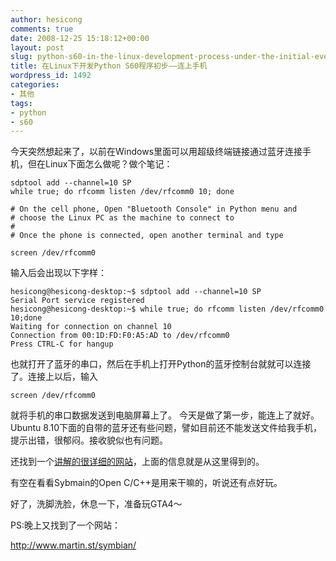 ```yaml
---
author: hesicong
comments: true
date: 2008-12-25 15:18:12+00:00
layout: post
slug: python-s60-in-the-linux-development-process-under-the-initial-even-on-mobile-phones
title: 在Linux下开发Python S60程序初步——连上手机
wordpress_id: 1492
categories:
- 其他
tags:
- python
- s60
---
```


今天突然想起来了，以前在Windows里面可以用超级终端链接通过蓝牙连接手机，但在Linux下面怎么做呢？做个笔记：

```
sdptool add --channel=10 SP
while true; do rfcomm listen /dev/rfcomm0 10; done

# On the cell phone, Open "Bluetooth Console" in Python menu and
# choose the Linux PC as the machine to connect to
#
# Once the phone is connected, open another terminal and type

screen /dev/rfcomm0
```

输入后会出现以下字样：

```
hesicong@hesicong-desktop:~$ sdptool add --channel=10 SP
Serial Port service registered
hesicong@hesicong-desktop:~$ while true; do rfcomm listen /dev/rfcomm0 10;done
Waiting for connection on channel 10
Connection from 00:1D:FD:F0:A5:AD to /dev/rfcomm0
Press CTRL-C for hangup
```

也就打开了蓝牙的串口，然后在手机上打开Python的蓝牙控制台就就可以连接了。连接上以后，输入

```
screen /dev/rfcomm0
```

就将手机的串口数据发送到电脑屏幕上了。
今天是做了第一步，能连上了就好。Ubuntu 8.10下面的自带的蓝牙还有些问题，譬如目前还不能发送文件给我手机，提示出错，很郁闷。接收貌似也有问题。

还找到一个[讲解的很详细的网站](http://epx.com.br/artigos/pys60.php)，上面的信息就是从这里得到的。

有空在看看Sybmain的Open C/C++是用来干嘛的，听说还有点好玩。

好了，洗脚洗脸，休息一下，准备玩GTA4～

PS:晚上又找到了一个网站：

http://www.martin.st/symbian/

